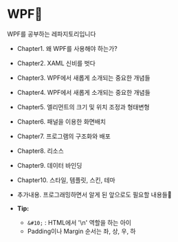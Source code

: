 # WPF🦔

WPF를 공부하는 레파지토리입니다

- Chapter1. 왜 WPF를 사용해야 하는가?

- Chapter2. XAML 신비를 벗다

- Chapter3. WPF에서 새롭게 소개되는 중요한 개념들

- Chapter4. WPF에서 새롭게 소개되는 중요한 개념들

- Chapter5. 엘리먼트의 크기 및 위치 조정과 형태변형 

- Chapter6. 패널을 이용한 화면배치

- Chapter7. 프로그램의 구조화와 배포

- Chapter8. 리소스

- Chapter9. 데이터 바인딩

- Chapter10. 스타일, 템플릿, 스킨, 테마

- 추가내용. 프로그래밍하면서 알게 된 앞으로도 필요할 내용들🦊
- **Tip:**
  - `&#10;` : HTML에서 '\n' 역할을 하는 아이
  - Padding이나 Margin 순서는 좌, 상, 우, 하
